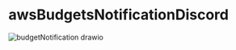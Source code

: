 # awsBudgetsNotificationDiscord




![budgetNotification drawio](https://github.com/user-attachments/assets/bcdb228c-8917-4471-94b5-313c160c8de6)
